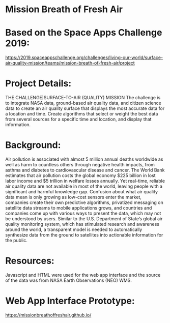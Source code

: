 # Mission Breath of Fresh Air

# Based on the Space Apps Challenge 2019:
https://2019.spaceappschallenge.org/challenges/living-our-world/surface-air-quality-mission/teams/mission-breath-of-fresh-air/project

# Project Details:
THE CHALLENGE|SURFACE-TO-AIR (QUALITY) MISSION
The challenge is to integrate NASA data, ground-based air quality data, and citizen science data to create an air quality surface that displays the most accurate data for a location and time. Create algorithms that select or weight the best data from several sources for a specific time and location, and display that information.

# Background:
Air pollution is associated with almost 5 million annual deaths worldwide as well as harm to countless others through negative health impacts, from asthma and diabetes to cardiovascular disease and cancer. The World Bank estimates that air pollution costs the global economy $225 billion in lost labor income and $5 trillion in welfare losses annually.
Yet real-time, reliable air quality data are not available in most of the world, leaving people with a significant and harmful knowledge gap. Confusion about what air quality data mean is only growing as low-cost sensors enter the market, companies create their own predictive algorithms, privatized messaging on satellite data streams to mobile applications grows, and countries and companies come up with various ways to present the data, which may not be understood by users. Similar to the U.S. Department of State’s global air quality monitoring system, which has stimulated research and awareness around the world, a transparent model is needed to automatically synthesize data from the ground to satellites into actionable information for the public.

# Resources:
Javascript and HTML were used for the web app interface and the source of the data was from NASA Earth Observations (NEO) WMS.

# Web App Interface Prototype:
https://missionbreathoffreshair.github.io/
